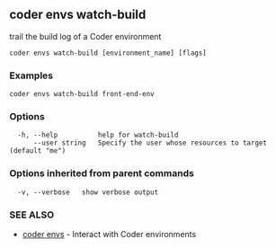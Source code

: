 ## coder envs watch-build

trail the build log of a Coder environment

```
coder envs watch-build [environment_name] [flags]
```

### Examples

```
coder envs watch-build front-end-env
```

### Options

```
  -h, --help          help for watch-build
      --user string   Specify the user whose resources to target (default "me")
```

### Options inherited from parent commands

```
  -v, --verbose   show verbose output
```

### SEE ALSO

* [coder envs](coder_envs.md)	 - Interact with Coder environments


